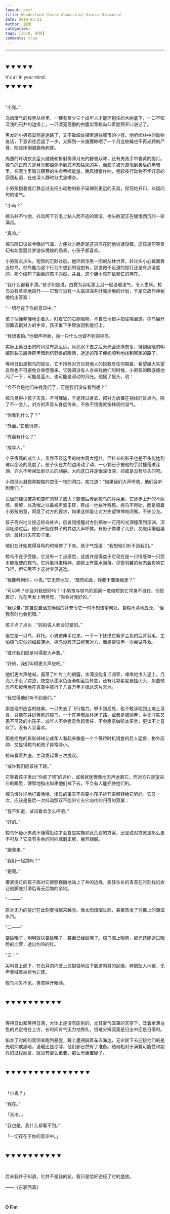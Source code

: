 ```yaml
---
layout: post
title: Wonderland（Leone Abbacchio/ Giorno Giovanna）
date: 2019-05-21
Author: 壹澗
categories: 
tags: [JOJO, 茶茸]
comments: true
--- 
```


***

<br/>

▼
▼
▼
▼
▼

It's all in your mind.

▼
▼
▼
▼
▼

<br/>

“小鬼。”

乌烟瘴气的黢黑丛林里，一棵有至少三个成年人才能环抱住的大树底下，一口不知深浅的石井的边缘上，一只漂亮高傲的白腹紫背椋鸟仰着脖颈开口说话了。

黑发的小男孩显然是迷路了，又不敢四处探索通往城市的小径。他听闻林中的动物说话，下意识往后退了一步，又踩到一头雄鹿晾晒了一个月连蚊蝇也不再光顾的尸骨，险些摔倒被鹿角刺穿。

周遭的环境仅余萤火缱绻和折射稀薄月光的野兽双眸，还有男孩手中昏黄的提灯。椋鸟的正前方是月光都探测不到底不知枯荣的井，而影子被光源甩到身后的黑暗里，任泥土里暗自萌芽的生命吞噬能量。晚风猎猎作响，卷起夜行动物不怀好意的窃窃私语，在夜深人静时分尤显嘈杂。

小男孩抱着提灯靠近过去把小动物的影子延伸到更远的天涯，探究地开口，以疑问句的语气。

“小鸟？”

椋鸟并不怕他，抖动两下羽毛上粘人而不适的潮湿，抬头眺望正在缓慢西沉的一轮满月。

“真冷。”

椋鸟随口议论今晚的气温，方便对方确定是这只鸟在同他说话没错。这该是何等奇幻有如爱丽丝梦游仙境般的场景，小孩子都喜欢。

小男孩点点头。短暂的沉默过后，他环顾漆黑一团的丛林世界，转过头小心翼翼靠近椋鸟。椋鸟能为这个行为所想到的理由有，那盏微不足道的提灯还是有点温度的，那个缩短了距离的孩子亦然，并且，这个胆小鬼在依赖它的存在。

“我什么都看不清。”孩子如是说，白雾为羽毛蒙上另一层温暖湿气，令人生厌。椋鸟没有草率地跳开——它暂时没有一头栽进深井肝脑涂地的计划，于是它故作神秘地给出答案：

“一切存在于你的意识中。”

孩子似懂非懂地歪着头，盯着它的右侧眼睛，不自觉地把手指往嘴里送。椋鸟展开羽翼去戳对方的手背，孩子垂下手臂放回到提灯上。

“我很害怕。”他细声坦承，向一只什么也做不到的椋鸟。

实际上离日出的时间没有那么远。月亮沉下去之后天光会逐渐恢复，待到破晓的明媚割裂云层撕碎黑暗刺伤野兽的眼睛，迷途的孩子便能顺利地找到回家的路了。

等待日出是椋鸟的提议，它不推荐对方对其他人的搭救有任何期冀，希望越大失望自然也不可避免会席卷而来。它强调没有人会来找他们的时候，小男孩的眼底倏地闪了一下，可能是萤火，也可能是流动的月光。他摇了摇头，说：

“会不会是他们来找我们了，可是我们没有看到呢？”

椋鸟觉得小孩子天真，不可理喻，于是转过身去，把对方放置在视线的盲点内。隔了不一会儿，对方的声音从身后传来，不依不饶得就像林间的湿气。

“你看到什么了？”

“外面。”它敷衍道。

“外面有什么？”

“成年人。”

个子很高的成年人，虽然不及这里的树木高大粗壮，但拉长的影子也差不多能达到难以企及的高度了。孩子伏在井的边缘动了动，一小颗石子被他的手肘撞落进深渊，许久不听闻坠到尽头的动静。大约这口井是很深很深，抑或是没有尽头的吧。

小孩低头凝视黑黢黢的空无一物的洞口，突兀道：“如果我们大声呼救，他们会听到我们。”

荒唐的建议被井和空旷的林子放大了数倍后传到椋鸟的耳朵里，它逐步上升的不耐烦、费解，以及嗤之以鼻被声波击碎，碎成一地枯叶残骸。椋鸟不再劝，而是顺着小男孩的意，同意了对方的要求，如果这样能让对方失望悻悻地闭嘴，不失公允。

孩子高兴地又接近椋鸟些许，后者则提醒对方别把唯一可用的光源撞落到深渊。深深吐纳过后，他们开始在林子的井边大声呼救。有影子停滞了几秒，又继续徘徊晃动，最终消失在影子里。

他们在开始觉得耳鸣的时候停了下来。孩子气馁道：“我想他们听不到我们。”

椋鸟不在乎受挫，它没有一丁点感觉，这或许是得益于它现在是一只情感单一只受本能驱使的椋鸟。它抖擞抖擞精神，翅膀上有露水滴落，尽管羽翼的状态会影响它飞行，但它用不上这对宝贝逃逸。

“我能听到你，小鬼。”它无奈地叹，“既然如此，你要不要跟我走？”

“可以吗？你会对我很好吗？”小男孩与椋鸟的距离一度缩短到它浑身不自在。他揽着灯，光在黑发上明晃晃，“你会对我好的。”

“我尽量，”这自说自话又确信的补充令它一时不知该望何处，含糊不清地应允，“但我有时也会犯错。”

孩子点了点头：“妈妈说人都会犯错的。”

但它是一只鸟，拜托。小男孩伸手过来，一下一下抚摸它紫罗兰色的后背羽毛，生怕惊飞它似的如履薄冰。椋鸟没有开口挖苦对方，而是提议再一次尝试呼救。

“或许我们应该叫得更大声些。”

“好的，我们叫得更大声些吧。”

他们更大声地喊，震落了叶片上的朝露，水滴没能复活凋零，难堪地渗入泥土。月亮几乎没了踪迹，夜空从墨水色逐渐朝蓝色转变，还有几颗星星悬挂山头，那些微光不知疲倦地在真空中旅行了几百万年才抵达这片天地。

“我觉得他们听不到我们。”

那是理所应当的结果。一只失去了飞行能力，攀不到高处，也不敢涉险到土地上觅食，只能在井边等死的椋鸟，一个在黑暗丛林迷了路，或者是被抛弃，手无寸铁又愚不可及的小孩子，成年人不会愿意负起责任，不会愿意做赔本买卖，更谈不上喜欢了。没有人会喜欢。

那些摇曳的影影绰绰让成年人看起来像是一个个等待时机猎食的巨人猛兽，格外压抑，又显得椋鸟和孩子异常渺小。

椋鸟看着井底，主动发起第三次提议。

“或许我们应该往下跳。”

它等着孩子发出“你疯了吧”的评价，或者犹犹豫豫地无声远离它。而对方只是望进它的眼里，理智地指出如果他们掉下去，不会有人能抓住他们的。

椋鸟懒洋洋地打着哈哈，浅显的事实不需要小孩子拆开来解释给它听的。它又一次，应该是最后一次抖动那双不能带它去它向往的归宿的双翼：

“我不知道，试试看会怎么样吧。”

“好的。”

椋鸟怀疑小男孩不懂得拒绝才会答应实施如此荒谬的方案，还是说对方就是那么愚不可及？它没有多余的时间琢磨正解，展开翅膀。

“跟我来。”

“我们一起跳吗？”

“是啊。”

攥紧提灯的孩子面对它颤颤巍巍地站上了井的边缘，疯狂生长的青苔在时刻找机会让他脚底打滑后再无后悔的余地。

“一——”

原本无力的提灯在此刻变得越来越亮，像太阳熠熠生辉，甚至蒸发了羽翼上的潮湿水汽。

“二——”

要破晓了，明明就快要破晓了，甚至已经破晓了。椋鸟阖上眼睛，那光还能透过眼睑的血管，透出灼热的红。

“三！”

尖叫自上而下，在石井的内壁上恶狠狠地拉下数道刺耳的刮痕。碎屑坠入地狱，无声嘶喊着被熔为岩浆。

椋鸟消失不见，男孩睁开眼睛。

<br/>

▼
▼
▼
▼
▼
▼
▼
▼
▼
▼

<br/>

等待日出和等待日落，大体上是没有区别的。尤其雾气笼罩的天空下，泛着单薄白色的光定格在上方，长时间有气无力地挣扎，很难分辨究竟是日出中还是日落时。

掐准了时间的观测者跑到悬崖，戴上墨镜骑着车去海边，无论接下去迎接他们的是光明抑或黑暗，温暖还是凉薄，他们都已然有了准备。结局相对于满载可能性和期许的过程而言，就没有那么重要，那么毋庸置疑了。

<br/>

▼
▼
▼
▼
▼
▼
▼
▼
▼
▼
▼
▼
▼
▼
▼

<br/>

「小鬼？」

“我在。”

「真冷。」

“我也是。我什么都看不到。”

「一切存在于你的意识中。」

<br/>

▼
▼
▼
▼
▼
▼
▼
▼
▼
▼

<br/>

后来我终于知道，它并不是我的花，我只是恰好途经了它的盛放。

——《东邪西毒》

<br/>

**O Fim**